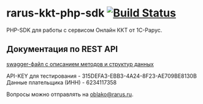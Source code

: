 # rarus-kkt-php-sdk [![Build Status](https://travis-ci.org/rarus/rarus-kkt-php-sdk.svg?branch=master)](https://travis-ci.org/rarus/rarus-kkt-php-sdk)
PHP-SDK для работы с сервисом Онлайн ККТ от 1С-Рарус.

## Документация по REST API
[swagger-файл с описанием методов и структур данных](https://app.swaggerhub.com/apis/serjmors/RarusOnlineKKTPublic/1.0.0)

API-KEY для тестирования - 315DEFA3-EBB3-4A24-8F23-AE709BE8130B 
Данные плательщика (ИНН) - 6234117358

Вопросы можно отправлять на oblako@rarus.ru.